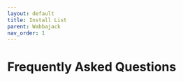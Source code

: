 ```yaml
---
layout: default
title: Install List
parent: Wabbajack
nav_order: 1
---
```


# Frequently Asked Questions
